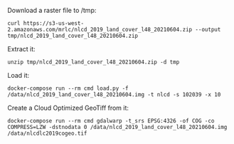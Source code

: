 Download a raster file to /tmp:
    
    curl https://s3-us-west-2.amazonaws.com/mrlc/nlcd_2019_land_cover_l48_20210604.zip --output tmp/nlcd_2019_land_cover_l48_20210604.zip
    
Extract it:

    unzip tmp/nlcd_2019_land_cover_l48_20210604.zip -d tmp

Load it:

    docker-compose run --rm cmd load.py -f /data/nlcd_2019_land_cover_l48_20210604.img -t nlcd -s 102039 -x 10

Create a Cloud Optimized GeoTiff from it:
    
    docker-compose run --rm cmd gdalwarp -t_srs EPSG:4326 -of COG -co COMPRESS=LZW -dstnodata 0 /data/nlcd_2019_land_cover_l48_20210604.img /data/nlcdlc2019cogeo.tif
